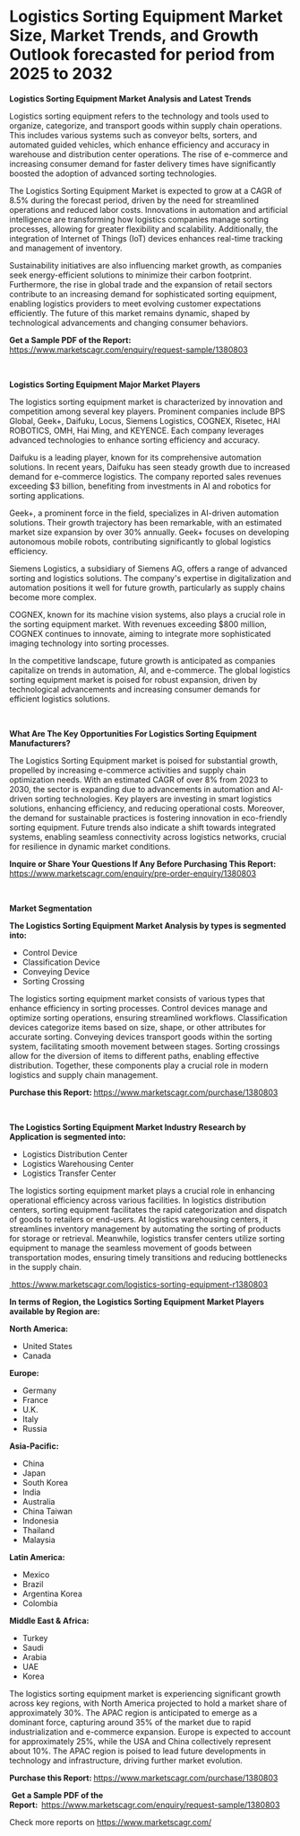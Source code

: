 <p><h1>Logistics Sorting Equipment Market Size, Market Trends, and Growth Outlook forecasted for period from 2025 to 2032</h1></p><p><strong>Logistics Sorting Equipment Market Analysis and Latest Trends</strong></p>
<p><p>Logistics sorting equipment refers to the technology and tools used to organize, categorize, and transport goods within supply chain operations. This includes various systems such as conveyor belts, sorters, and automated guided vehicles, which enhance efficiency and accuracy in warehouse and distribution center operations. The rise of e-commerce and increasing consumer demand for faster delivery times have significantly boosted the adoption of advanced sorting technologies.</p><p>The Logistics Sorting Equipment Market is expected to grow at a CAGR of 8.5% during the forecast period, driven by the need for streamlined operations and reduced labor costs. Innovations in automation and artificial intelligence are transforming how logistics companies manage sorting processes, allowing for greater flexibility and scalability. Additionally, the integration of Internet of Things (IoT) devices enhances real-time tracking and management of inventory. </p><p>Sustainability initiatives are also influencing market growth, as companies seek energy-efficient solutions to minimize their carbon footprint. Furthermore, the rise in global trade and the expansion of retail sectors contribute to an increasing demand for sophisticated sorting equipment, enabling logistics providers to meet evolving customer expectations efficiently. The future of this market remains dynamic, shaped by technological advancements and changing consumer behaviors.</p></p>
<p><strong>Get a Sample PDF of the Report:&nbsp;</strong> <a href="https://www.marketscagr.com/enquiry/request-sample/1380803?utm_campaign=1868&utm_medium=2&utm_source=Github&utm_content=ia&utm_term=24022025&utm_id=logistics-sorting-equipment">https://www.marketscagr.com/enquiry/request-sample/1380803</a></p>
<p>&nbsp;</p>
<p><strong>Logistics Sorting Equipment Major Market Players</strong></p>
<p><p>The logistics sorting equipment market is characterized by innovation and competition among several key players. Prominent companies include BPS Global, Geek+, Daifuku, Locus, Siemens Logistics, COGNEX, Risetec, HAI ROBOTICS, OMH, Hai Ming, and KEYENCE. Each company leverages advanced technologies to enhance sorting efficiency and accuracy.</p><p>Daifuku is a leading player, known for its comprehensive automation solutions. In recent years, Daifuku has seen steady growth due to increased demand for e-commerce logistics. The company reported sales revenues exceeding $3 billion, benefiting from investments in AI and robotics for sorting applications. </p><p>Geek+, a prominent force in the field, specializes in AI-driven automation solutions. Their growth trajectory has been remarkable, with an estimated market size expansion by over 30% annually. Geek+ focuses on developing autonomous mobile robots, contributing significantly to global logistics efficiency.</p><p>Siemens Logistics, a subsidiary of Siemens AG, offers a range of advanced sorting and logistics solutions. The company's expertise in digitalization and automation positions it well for future growth, particularly as supply chains become more complex. </p><p>COGNEX, known for its machine vision systems, also plays a crucial role in the sorting equipment market. With revenues exceeding $800 million, COGNEX continues to innovate, aiming to integrate more sophisticated imaging technology into sorting processes.</p><p>In the competitive landscape, future growth is anticipated as companies capitalize on trends in automation, AI, and e-commerce. The global logistics sorting equipment market is poised for robust expansion, driven by technological advancements and increasing consumer demands for efficient logistics solutions.</p></p>
<p>&nbsp;</p>
<p><strong>What Are The Key Opportunities For Logistics Sorting Equipment Manufacturers?</strong></p>
<p><p>The Logistics Sorting Equipment market is poised for substantial growth, propelled by increasing e-commerce activities and supply chain optimization needs. With an estimated CAGR of over 8% from 2023 to 2030, the sector is expanding due to advancements in automation and AI-driven sorting technologies. Key players are investing in smart logistics solutions, enhancing efficiency, and reducing operational costs. Moreover, the demand for sustainable practices is fostering innovation in eco-friendly sorting equipment. Future trends also indicate a shift towards integrated systems, enabling seamless connectivity across logistics networks, crucial for resilience in dynamic market conditions.</p></p>
<p><strong>Inquire or Share Your Questions If Any Before Purchasing This Report:</strong> <a href="https://www.marketscagr.com/enquiry/pre-order-enquiry/1380803?utm_campaign=1868&utm_medium=2&utm_source=Github&utm_content=ia&utm_term=24022025&utm_id=logistics-sorting-equipment">https://www.marketscagr.com/enquiry/pre-order-enquiry/1380803</a></p>
<p>&nbsp;</p>
<p><strong>Market Segmentation</strong></p>
<p><strong>The Logistics Sorting Equipment Market Analysis by types is segmented into:</strong></p>
<p><ul><li>Control Device</li><li>Classification Device</li><li>Conveying Device</li><li>Sorting Crossing</li></ul></p>
<p><p>The logistics sorting equipment market consists of various types that enhance efficiency in sorting processes. Control devices manage and optimize sorting operations, ensuring streamlined workflows. Classification devices categorize items based on size, shape, or other attributes for accurate sorting. Conveying devices transport goods within the sorting system, facilitating smooth movement between stages. Sorting crossings allow for the diversion of items to different paths, enabling effective distribution. Together, these components play a crucial role in modern logistics and supply chain management.</p></p>
<p><strong>Purchase this Report:&nbsp;</strong><a href="https://www.marketscagr.com/purchase/1380803?utm_campaign=1868&utm_medium=2&utm_source=Github&utm_content=ia&utm_term=24022025&utm_id=logistics-sorting-equipment">https://www.marketscagr.com/purchase/1380803</a></p>
<p>&nbsp;</p>
<p><strong>The Logistics Sorting Equipment Market Industry Research by Application is segmented into:</strong></p>
<p><ul><li>Logistics Distribution Center</li><li>Logistics Warehousing Center</li><li>Logistics Transfer Center</li></ul></p>
<p><p>The logistics sorting equipment market plays a crucial role in enhancing operational efficiency across various facilities. In logistics distribution centers, sorting equipment facilitates the rapid categorization and dispatch of goods to retailers or end-users. At logistics warehousing centers, it streamlines inventory management by automating the sorting of products for storage or retrieval. Meanwhile, logistics transfer centers utilize sorting equipment to manage the seamless movement of goods between transportation modes, ensuring timely transitions and reducing bottlenecks in the supply chain.</p></p>
<p><a href="https://www.marketscagr.com/logistics-sorting-equipment-r1380803?utm_campaign=1868&utm_medium=2&utm_source=Github&utm_content=ia&utm_term=24022025&utm_id=logistics-sorting-equipment">&nbsp;https://www.marketscagr.com/logistics-sorting-equipment-r1380803</a></p>
<p><strong>In terms of Region, the Logistics Sorting Equipment Market Players available by Region are:</strong></p>
<p>
    <p> <strong> North America: </strong>
        <ul>
            <li>United States</li>
            <li>Canada</li>
        </ul>
        </p> 
    <p> <strong> Europe: </strong>
        <ul>
            <li>Germany</li>
            <li>France</li>
            <li>U.K.</li>
            <li>Italy</li>
            <li>Russia</li>
        </ul>
        </p> 
    <p> <strong> Asia-Pacific: </strong>
        <ul>
            <li>China</li>
            <li>Japan</li>
            <li>South Korea</li>
            <li>India</li>
            <li>Australia</li>
            <li>China Taiwan</li>
            <li>Indonesia</li>
            <li>Thailand</li>
            <li>Malaysia</li>
        </ul>
        </p> 
    <p> <strong> Latin America: </strong>
        <ul>
            <li>Mexico</li>
            <li>Brazil</li>
            <li>Argentina Korea</li>
            <li>Colombia</li>
        </ul>
        </p> 
    <p> <strong> Middle East & Africa: </strong>
        <ul>
            <li>Turkey</li>
            <li>Saudi</li>
            <li>Arabia</li>
            <li>UAE</li>
            <li>Korea</li>
        </ul>
    </p>
    </p>
<p><p>The logistics sorting equipment market is experiencing significant growth across key regions, with North America projected to hold a market share of approximately 30%. The APAC region is anticipated to emerge as a dominant force, capturing around 35% of the market due to rapid industrialization and e-commerce expansion. Europe is expected to account for approximately 25%, while the USA and China collectively represent about 10%. The APAC region is poised to lead future developments in technology and infrastructure, driving further market evolution.</p></p>
<p><strong>Purchase this Report: </strong><a href="https://www.marketscagr.com/purchase/1380803?utm_campaign=1868&utm_medium=2&utm_source=Github&utm_content=ia&utm_term=24022025&utm_id=logistics-sorting-equipment">https://www.marketscagr.com/purchase/1380803</a></p>
<p>&nbsp;<strong>Get a Sample PDF of the Report:&nbsp;&nbsp;</strong><a href="https://www.marketscagr.com/enquiry/request-sample/1380803?utm_campaign=1868&utm_medium=2&utm_source=Github&utm_content=ia&utm_term=24022025&utm_id=logistics-sorting-equipment">https://www.marketscagr.com/enquiry/request-sample/1380803</a></p>
<p><strong></strong></p>
<p>Check more reports on <a href="https://www.marketscagr.com/?utm_campaign=1868&utm_medium=2&utm_source=Github&utm_content=ia&utm_term=24022025&utm_id=logistics-sorting-equipment">https://www.marketscagr.com/</a></p>